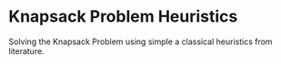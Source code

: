 
# Knapsack Problem Heuristics

Solving the Knapsack Problem using simple a classical heuristics from literature.

